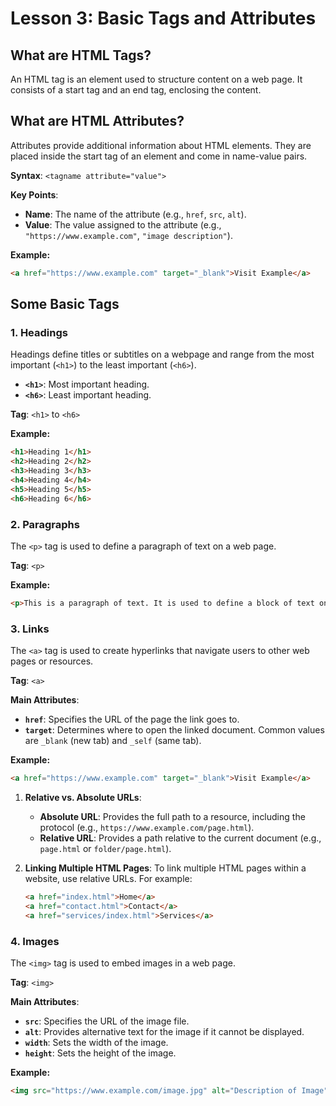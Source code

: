 # **Lesson 3: Basic Tags and Attributes**

## **What are HTML Tags?**

An HTML tag is an element used to structure content on a web page. It consists of a start tag and an end tag, enclosing the content.

## **What are HTML Attributes?**

Attributes provide additional information about HTML elements. They are placed inside the start tag of an element and come in name-value pairs.

**Syntax**: `<tagname attribute="value">`

**Key Points**:
- **Name**: The name of the attribute (e.g., `href`, `src`, `alt`).
- **Value**: The value assigned to the attribute (e.g., `"https://www.example.com"`, `"image description"`).

**Example:**
```html
<a href="https://www.example.com" target="_blank">Visit Example</a>
```

## **Some Basic Tags**

### **1. Headings**

Headings define titles or subtitles on a webpage and range from the most important (`<h1>`) to the least important (`<h6>`).

- **`<h1>`**: Most important heading.
- **`<h6>`**: Least important heading.

**Tag**: `<h1>` to `<h6>`

**Example:**
```html
<h1>Heading 1</h1>
<h2>Heading 2</h2>
<h3>Heading 3</h3>
<h4>Heading 4</h4>
<h5>Heading 5</h5>
<h6>Heading 6</h6>
```

### **2. Paragraphs**

The `<p>` tag is used to define a paragraph of text on a web page.

**Tag**: `<p>`

**Example:**
```html
<p>This is a paragraph of text. It is used to define a block of text on a web page, separated from other elements by some space above and below.</p>
```

### **3. Links**

The `<a>` tag is used to create hyperlinks that navigate users to other web pages or resources.

**Tag**: `<a>`

**Main Attributes**:

- **`href`**: Specifies the URL of the page the link goes to.
- **`target`**: Determines where to open the linked document. Common values are `_blank` (new tab) and `_self` (same tab).

**Example:**
```html
<a href="https://www.example.com" target="_blank">Visit Example</a>
```

 1. **Relative vs. Absolute URLs**:
	- **Absolute URL**: Provides the full path to a resource, including the protocol (e.g., `https://www.example.com/page.html`).
	- **Relative URL**: Provides a path relative to the current document (e.g., `page.html` or `folder/page.html`).


2. **Linking Multiple HTML Pages**: To link multiple HTML pages within a website, use relative URLs. For example:
	```html
	<a href="index.html">Home</a>
	<a href="contact.html">Contact</a>
	<a href="services/index.html">Services</a>
	```

### **4. Images**

The `<img>` tag is used to embed images in a web page.

**Tag**: `<img>`

**Main Attributes**:

- **`src`**: Specifies the URL of the image file.
- **`alt`**: Provides alternative text for the image if it cannot be displayed.
- **`width`**: Sets the width of the image.
- **`height`**: Sets the height of the image.

**Example:**
```html
<img src="https://www.example.com/image.jpg" alt="Description of Image" width="300" height="200">
```

<!--stackedit_data:
eyJoaXN0b3J5IjpbODc1NDU1NDkxLDUyMTg2NTU2Ml19
-->